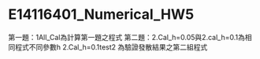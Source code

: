 # E14116401_Numerical_HW5

第一題：1All_Cal為計算第一題之程式
第二題：2.Cal_h=0.05與2.cal_h=0.1為相同程式不同參數h
        2.Cal_h=0.1test2 為驗證發散結果之第二組程式

